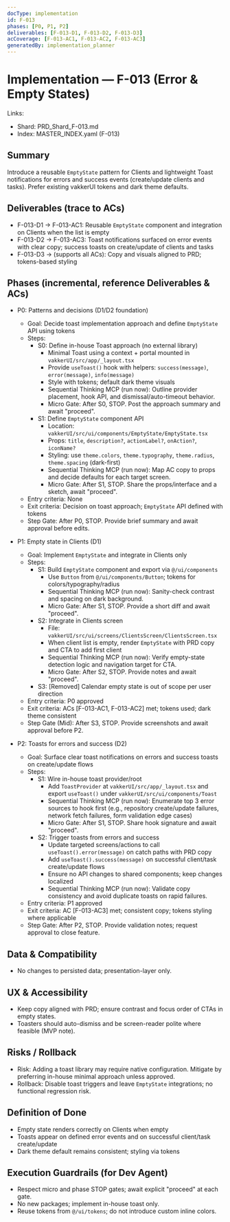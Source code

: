 ```yaml
---
docType: implementation
id: F-013
phases: [P0, P1, P2]
deliverables: [F-013-D1, F-013-D2, F-013-D3]
acCoverage: [F-013-AC1, F-013-AC2, F-013-AC3]
generatedBy: implementation_planner
---
```


# Implementation — F-013 (Error & Empty States)

Links:
- Shard: PRD_Shard_F-013.md
- Index: MASTER_INDEX.yaml (F-013)

## Summary
Introduce a reusable `EmptyState` pattern for Clients and lightweight Toast notifications for errors and success events (create/update clients and tasks). Prefer existing vakkerUI tokens and dark theme defaults.

## Deliverables (trace to ACs)
- F-013-D1 → F-013-AC1: Reusable `EmptyState` component and integration on Clients when the list is empty
- F-013-D2 → F-013-AC3: Toast notifications surfaced on error events with clear copy; success toasts on create/update of clients and tasks
- F-013-D3 → (supports all ACs): Copy and visuals aligned to PRD; tokens-based styling

## Phases (incremental, reference Deliverables & ACs)
- P0: Patterns and decisions (D1/D2 foundation)
  - Goal: Decide toast implementation approach and define `EmptyState` API using tokens
  - Steps:
    - S0: Define in-house Toast approach (no external library)
      - Minimal Toast using a context + portal mounted in `vakkerUI/src/app/_layout.tsx`
      - Provide `useToast()` hook with helpers: `success(message)`, `error(message)`, `info(message)`
      - Style with tokens; default dark theme visuals
      - Sequential Thinking MCP (run now): Outline provider placement, hook API, and dismissal/auto-timeout behavior.
      - Micro Gate: After S0, STOP. Post the approach summary and await "proceed".
    - S1: Define `EmptyState` component API
      - Location: `vakkerUI/src/ui/components/EmptyState/EmptyState.tsx`
      - Props: `title`, `description?`, `actionLabel?`, `onAction?`, `iconName?`
      - Styling: use `theme.colors`, `theme.typography`, `theme.radius`, `theme.spacing` (dark-first)
      - Sequential Thinking MCP (run now): Map AC copy to props and decide defaults for each target screen.
      - Micro Gate: After S1, STOP. Share the props/interface and a sketch, await "proceed".
  - Entry criteria: None
  - Exit criteria: Decision on toast approach; `EmptyState` API defined with tokens
  - Step Gate: After P0, STOP. Provide brief summary and await approval before edits.

- P1: Empty state in Clients (D1)
  - Goal: Implement `EmptyState` and integrate in Clients only
  - Steps:
    - S1: Build `EmptyState` component and export via `@/ui/components`
      - Use `Button` from `@/ui/components/Button`; tokens for colors/typography/radius
      - Sequential Thinking MCP (run now): Sanity-check contrast and spacing on dark background.
      - Micro Gate: After S1, STOP. Provide a short diff and await "proceed".
    - S2: Integrate in Clients screen
      - File: `vakkerUI/src/ui/screens/ClientsScreen/ClientsScreen.tsx`
      - When client list is empty, render `EmptyState` with PRD copy and CTA to add first client
      - Sequential Thinking MCP (run now): Verify empty-state detection logic and navigation target for CTA.
      - Micro Gate: After S2, STOP. Provide notes and await "proceed".
    - S3: [Removed] Calendar empty state is out of scope per user direction
  - Entry criteria: P0 approved
  - Exit criteria: ACs [F-013-AC1, F-013-AC2] met; tokens used; dark theme consistent
  - Step Gate (Mid): After S3, STOP. Provide screenshots and await approval before P2.

- P2: Toasts for errors and success (D2)
  - Goal: Surface clear toast notifications on errors and success toasts on create/update flows
  - Steps:
    - S1: Wire in-house toast provider/root
      - Add `ToastProvider` at `vakkerUI/src/app/_layout.tsx` and export `useToast()` under `vakkerUI/src/ui/components/Toast`
      - Sequential Thinking MCP (run now): Enumerate top 3 error sources to hook first (e.g., repository create/update failures, network fetch failures, form validation edge cases)
      - Micro Gate: After S1, STOP. Share hook signature and await "proceed".
    - S2: Trigger toasts from errors and success
      - Update targeted screens/actions to call `useToast().error(message)` on catch paths with PRD copy
      - Add `useToast().success(message)` on successful client/task create/update flows
      - Ensure no API changes to shared components; keep changes localized
      - Sequential Thinking MCP (run now): Validate copy consistency and avoid duplicate toasts on rapid failures.
  - Entry criteria: P1 approved
  - Exit criteria: AC [F-013-AC3] met; consistent copy; tokens styling where applicable
  - Step Gate: After P2, STOP. Provide validation notes; request approval to close feature.

## Data & Compatibility
- No changes to persisted data; presentation-layer only.

## UX & Accessibility
- Keep copy aligned with PRD; ensure contrast and focus order of CTAs in empty states.
- Toasters should auto-dismiss and be screen-reader polite where feasible (MVP note).

## Risks / Rollback
- Risk: Adding a toast library may require native configuration. Mitigate by preferring in-house minimal approach unless approved.
- Rollback: Disable toast triggers and leave `EmptyState` integrations; no functional regression risk.

## Definition of Done
- Empty state renders correctly on Clients when empty
- Toasts appear on defined error events and on successful client/task create/update
- Dark theme default remains consistent; styling via tokens

## Execution Guardrails (for Dev Agent)
- Respect micro and phase STOP gates; await explicit "proceed" at each gate.
- No new packages; implement in-house toast only.
- Reuse tokens from `@/ui/tokens`; do not introduce custom inline colors.


